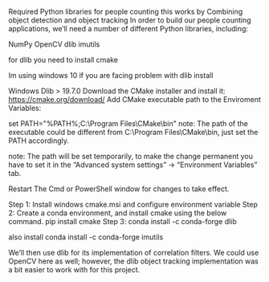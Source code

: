 Required Python libraries for people counting
this works by Combining object detection and object tracking
In order to build our people counting applications, we’ll need a number of different Python libraries, including:


NumPy
OpenCV
dlib
imutils

for dlib you need to install cmake 

Im using windows 10
if you are facing problem with dlib install 

Windows Dlib > 19.7.0
Download the CMake installer and install it: https://cmake.org/download/
Add CMake executable path to the Enviroment Variables:

set PATH="%PATH%;C:\Program Files\CMake\bin"
note: The path of the executable could be different from C:\Program Files\CMake\bin, just set the PATH accordingly.

note: The path will be set temporarily, to make the change permanent you have to set it in the “Advanced system settings” → “Environment Variables” tab.

Restart The Cmd or PowerShell window for changes to take effect.

Step 1:
Install windows cmake.msi and configure environment variable
Step 2:
Create a conda environment, and install cmake using the below command.
pip install cmake
Step 3:
conda install -c conda-forge dlib

also install conda install -c conda-forge imutils 


We’ll then use dlib for its implementation of correlation filters. We could use OpenCV here as well; however, the dlib object tracking implementation was a bit easier to work with for this project.